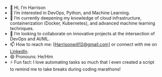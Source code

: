 
- 👋 Hi, I’m Harrison  
- 👀 I’m interested in DevOps, Python, and Machine Learning.  
- 🌱 I’m currently deepening my knowledge of cloud infrastructure, containerization (Docker, Kubernetes), and advanced machine learning techniques.  
- 💞️ I’m looking to collaborate on innovative projects at the intersection of DevOps and AI/ML.  
- 📫 How to reach me: [Harrisonwill12@gmail.com] or connect with me on [LinkedIn](#).  
- 😄 Pronouns: He/Him  
- ⚡ Fun fact: I love automating tasks so much that I even created a script to remind me to take breaks during coding marathons!

